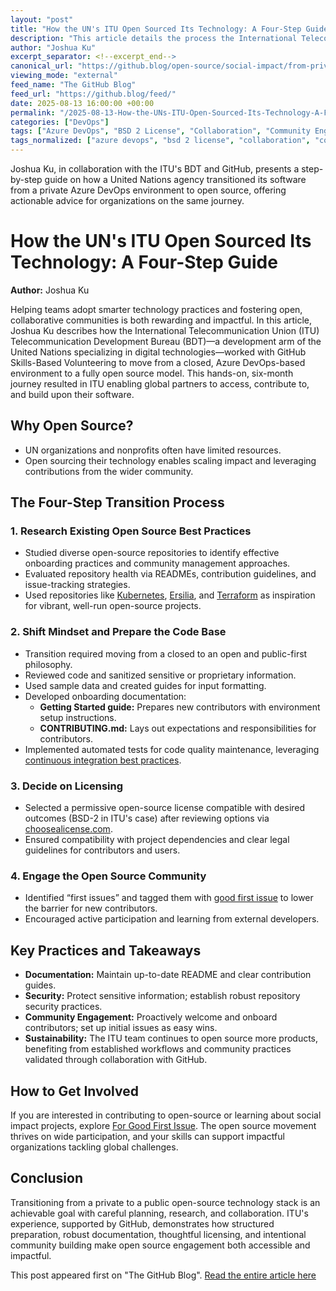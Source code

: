 ```yaml
---
layout: "post"
title: "How the UN's ITU Open Sourced Its Technology: A Four-Step Guide"
description: "This article details the process the International Telecommunication Union (ITU), a United Nations organization, followed to open source its technology with guidance from GitHub. It covers their transition from a private Azure DevOps setup to a public open-source repository, including research, mindset shift, code and licensing considerations, and community engagement. The piece is a practical guide for organizations seeking to make a similar move, outlining documentation, contribution workflows, repository security, and licensing, all grounded in hands-on collaboration between ITU, GitHub, and the open source community."
author: "Joshua Ku"
excerpt_separator: <!--excerpt_end-->
canonical_url: "https://github.blog/open-source/social-impact/from-private-to-public-how-a-united-nations-organization-open-sourced-its-tech-in-four-steps/"
viewing_mode: "external"
feed_name: "The GitHub Blog"
feed_url: "https://github.blog/feed/"
date: 2025-08-13 16:00:00 +00:00
permalink: "/2025-08-13-How-the-UNs-ITU-Open-Sourced-Its-Technology-A-Four-Step-Guide.html"
categories: ["DevOps"]
tags: ["Azure DevOps", "BSD 2 License", "Collaboration", "Community Engagement", "Continuous Integration", "CONTRIBUTING.md", "Contribution Guidelines", "DevOps", "Documentation", "GitHub", "Licensing", "Linting", "News", "Open Source", "Repository Management", "Social Impact", "Software Development", "Testing"]
tags_normalized: ["azure devops", "bsd 2 license", "collaboration", "community engagement", "continuous integration", "contributing dot md", "contribution guidelines", "devops", "documentation", "github", "licensing", "linting", "news", "open source", "repository management", "social impact", "software development", "testing"]
---
```


Joshua Ku, in collaboration with the ITU's BDT and GitHub, presents a step-by-step guide on how a United Nations agency transitioned its software from a private Azure DevOps environment to open source, offering actionable advice for organizations on the same journey.<!--excerpt_end-->

# How the UN's ITU Open Sourced Its Technology: A Four-Step Guide

**Author:** Joshua Ku

Helping teams adopt smarter technology practices and fostering open, collaborative communities is both rewarding and impactful. In this article, Joshua Ku describes how the International Telecommunication Union (ITU) Telecommunication Development Bureau (BDT)—a development arm of the United Nations specializing in digital technologies—worked with GitHub Skills-Based Volunteering to move from a closed, Azure DevOps-based environment to a fully open source model. This hands-on, six-month journey resulted in ITU enabling global partners to access, contribute to, and build upon their software.

## Why Open Source?

- UN organizations and nonprofits often have limited resources.
- Open sourcing their technology enables scaling impact and leveraging contributions from the wider community.

## The Four-Step Transition Process

### 1. Research Existing Open Source Best Practices

- Studied diverse open-source repositories to identify effective onboarding practices and community management approaches.
- Evaluated repository health via READMEs, contribution guidelines, and issue-tracking strategies.
- Used repositories like [Kubernetes](https://github.com/kubernetes/kubernetes), [Ersilia](https://github.com/ersilia-os), and [Terraform](https://github.com/hashicorp/terraform) as inspiration for vibrant, well-run open-source projects.

### 2. Shift Mindset and Prepare the Code Base

- Transition required moving from a closed to an open and public-first philosophy.
- Reviewed code and sanitized sensitive or proprietary information.
- Used sample data and created guides for input formatting.
- Developed onboarding documentation:
  - **Getting Started guide:** Prepares new contributors with environment setup instructions.
  - **CONTRIBUTING.md:** Lays out expectations and responsibilities for contributors.
- Implemented automated tests for code quality maintenance, leveraging [continuous integration best practices](https://github.com/resources/articles/devops/continuous-integration).

### 3. Decide on Licensing

- Selected a permissive open-source license compatible with desired outcomes (BSD-2 in ITU's case) after reviewing options via [choosealicense.com](https://choosealicense.com).
- Ensured compatibility with project dependencies and clear legal guidelines for contributors and users.

### 4. Engage the Open Source Community

- Identified “first issues” and tagged them with [good first issue](https://github.blog/open-source/social-impact/for-good-first-issue-introducing-a-new-way-to-contribute/) to lower the barrier for new contributors.
- Encouraged active participation and learning from external developers.

## Key Practices and Takeaways

- **Documentation:** Maintain up-to-date README and clear contribution guides.
- **Security:** Protect sensitive information; establish robust repository security practices.
- **Community Engagement:** Proactively welcome and onboard contributors; set up initial issues as easy wins.
- **Sustainability:** The ITU team continues to open source more products, benefiting from established workflows and community practices validated through collaboration with GitHub.

## How to Get Involved

If you are interested in contributing to open-source or learning about social impact projects, explore [For Good First Issue](https://forgoodfirstissue.github.com/). The open source movement thrives on wide participation, and your skills can support impactful organizations tackling global challenges.

## Conclusion

Transitioning from a private to a public open-source technology stack is an achievable goal with careful planning, research, and collaboration. ITU's experience, supported by GitHub, demonstrates how structured preparation, robust documentation, thoughtful licensing, and intentional community building make open source engagement both accessible and impactful.

This post appeared first on "The GitHub Blog". [Read the entire article here](https://github.blog/open-source/social-impact/from-private-to-public-how-a-united-nations-organization-open-sourced-its-tech-in-four-steps/)
